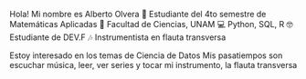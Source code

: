 Hola! Mi nombre es Alberto Olvera
📗 Estudiante del 4to semestre de Matemáticas Aplicadas
🌱 Facultad de Ciencias, UNAM
💻 Python, SQL, R
🤓 Estudiante de DEV.F
🎶 Instrumentista en flauta transversa

Estoy interesado en los temas de Ciencia de Datos 
Mis pasatiempos son escuchar música, leer, ver 
series y tocar mi instrumento, la flauta transversa
